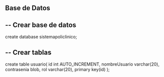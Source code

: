 ## Base de Datos
-- Crear base de datos
--------------------------------------
create database sistemapoliclinico;

-- Crear tablas
--------------------------------------
create table usuario(
id int AUTO_INCREMENT,
nombreUsuario varchar(20),
contrasenia blob,
rol varchar(20),
primary key(id)
);
